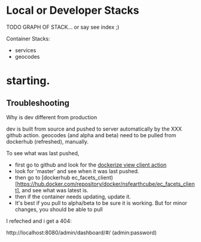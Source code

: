 # Local or Developer Stacks

TODO GRAPH OF STACK... or say see index ;)


Container Stacks:
* services
* geocodes

# starting.


## Troubleshooting
Why is dev different from production

dev is built from source and pushed to server automatically by the XXX github action.
geocodes (and alpha and beta) need to be pulled from dockerhub (refreshed), manually.

To see what was last pushed, 
* first go to github and look for the [dockerize view client action](https://github.com/earthcube/facetsearch/actions/workflows/docker_facet_vue_client.yml)
* look for 'master' and see when it was last pushed.
* then go to [dockerhub ec_facets_client)[https://hub.docker.com/repository/docker/nsfearthcube/ec_facets_client], and see what was latest is.
* then if the container needs updating, update it. 
* It's best if you pull to alpha/beta to be sure it is working. But for minor changes, you should be able to pull

I refeched and i get a 404:

http://localhost:8080/admin/dashboard/#/
(admin:password)
